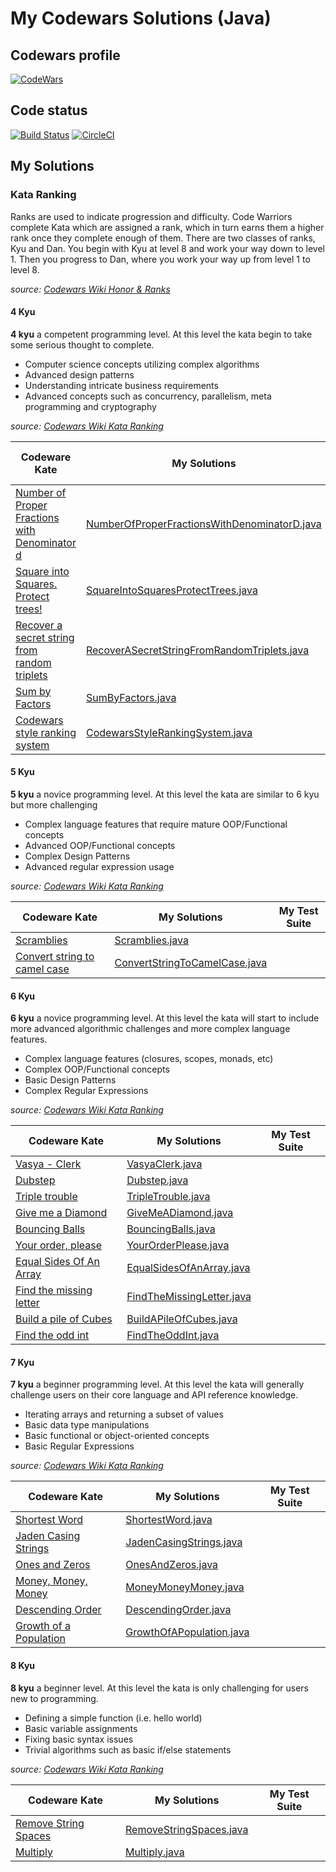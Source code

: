 # My Codewars Solutions (Java)

## Codewars profile
[![CodeWars](https://www.codewars.com/users/jeppestaerk/badges/large)](https://www.codewars.com/users/jeppestaerk)

## Code status
[![Build Status](https://travis-ci.org/jeppestaerk/My-CodeWars-Solutions-Java.svg?branch=master)](https://travis-ci.org/jeppestaerk/My-CodeWars-Solutions-Java)
[![CircleCI](https://circleci.com/gh/jeppestaerk/My-CodeWars-Solutions-Java.svg?style=svg)](https://circleci.com/gh/jeppestaerk/My-CodeWars-Solutions-Java)


## My Solutions
### Kata Ranking
Ranks are used to indicate progression and difficulty. Code Warriors complete Kata which are assigned a rank, which in turn earns them a higher rank once they complete enough of them. There are two classes of ranks, Kyu and Dan. You begin with Kyu at level 8 and work your way down to level 1. Then you progress to Dan, where you work your way up from level 1 to level 8.

*source: [Codewars Wiki Honor & Ranks](https://github.com/Codewars/codewars.com/wiki/Honor-&-Ranks#ranks)*

<!--
#### 1 Kyu
**1 kyu** a proficient programming level. At this level kata are similar to 2 kyu but more challenging.
* Advanced AI/machine learning algorithms
* Complex interpreters and compilers
* Complex Mini-programs with multiple feature requirements (such as a complete markdown parser)

*source: [Codewars Wiki Kata Ranking](https://github.com/Codewars/codewars.com/wiki/Kata-Ranking#1-kyu)*

| Codeware Kate | My Solutions | My Test Suite |
| --- | --- | --- |
| []() | []() | |
-->
<!--
#### 2 Kyu
**2 kyu** a proficient programming level. At this level kata require a mature understanding of complex programming concepts.
* Complex AI/machine learning algorithms
* Reverse engineering techniques
* Basic interpreters and compilers
* Basic mini-programs with multiple feature requirements (such as a basic markdown parser)

*source: [Codewars Wiki Kata Ranking](https://github.com/Codewars/codewars.com/wiki/Kata-Ranking#2-kyu)*

| Codeware Kate | My Solutions | My Test Suite |
| --- | --- | --- |
| []() | []() | |
-->
<!--
#### 3 Kyu
**3 kyu** a competent programming level. At this level the kata are similar to 4 kyu but are more challenging.
* Computer science concepts utilizing advanced algorithms
* Ability to implement advanced requirements in a scalable fashion
* Basic AI/machine learning algorithms
* Detailed usage of advanced concepts such as concurrency, parallelism and cryptography

*source: [Codewars Wiki Kata Ranking](https://github.com/Codewars/codewars.com/wiki/Kata-Ranking#3-kyu)*

| Codeware Kate | My Solutions | My Test Suite |
| --- | --- | --- |
| []() | []() | |
-->
#### 4 Kyu
**4 kyu** a competent programming level. At this level the kata begin to take some serious thought to complete.
* Computer science concepts utilizing complex algorithms
* Advanced design patterns
* Understanding intricate business requirements
* Advanced concepts such as concurrency, parallelism, meta programming and cryptography

*source: [Codewars Wiki Kata Ranking](https://github.com/Codewars/codewars.com/wiki/Kata-Ranking#4-kyu)*

| Codeware Kate | My Solutions | My Test Suite |
| --- | --- | --- |
| [Number of Proper Fractions with Denominator d](https://www.codewars.com/kata/55b7bb74a0256d4467000070) | [NumberOfProperFractionsWithDenominatorD.java](https://github.com/jeppestaerk/My-CodeWars-Solutions-Java/blob/master/src/main/java/kata/kyu4/NumberOfProperFractionsWithDenominatorD.java) | |
| [Square into Squares. Protect trees!](https://www.codewars.com/kata/54eb33e5bc1a25440d000891) | [SquareIntoSquaresProtectTrees.java](SquareIntoSquaresProtectTrees.java) | |
| [Recover a secret string from random triplets](https://www.codewars.com/kata/53f40dff5f9d31b813000774) | [RecoverASecretStringFromRandomTriplets.java](https://github.com/jeppestaerk/My-CodeWars-Solutions-Java/blob/master/src/main/java/kata/kyu4/RecoverASecretStringFromRandomTriplets.java) | |
| [Sum by Factors](https://www.codewars.com/kata/54d496788776e49e6b00052f) | [SumByFactors.java](https://github.com/jeppestaerk/My-CodeWars-Solutions-Java/blob/master/src/main/java/kata/kyu4/SumByFactors.java) | |
| [Codewars style ranking system](https://www.codewars.com/kata/51fda2d95d6efda45e00004e) | [CodewarsStyleRankingSystem.java](https://github.com/jeppestaerk/My-CodeWars-Solutions-Java/blob/master/src/main/java/kata/kyu4/CodewarsStyleRankingSystem.java) | |

#### 5 Kyu
**5 kyu** a novice programming level. At this level the kata are similar to 6 kyu but more challenging
* Complex language features that require mature OOP/Functional concepts
* Advanced OOP/Functional concepts
* Complex Design Patterns
* Advanced regular expression usage

*source: [Codewars Wiki Kata Ranking](https://github.com/Codewars/codewars.com/wiki/Kata-Ranking#5-kyu)*

| Codeware Kate | My Solutions | My Test Suite |
| --- | --- | --- |
| [Scramblies](https://www.codewars.com/kata/55c04b4cc56a697bb0000048) | [Scramblies.java](https://github.com/jeppestaerk/My-CodeWars-Solutions-Java/blob/master/src/main/java/kata/kyu5/Scramblies.java) | |
| [Convert string to camel case](https://www.codewars.com/kata/517abf86da9663f1d2000003) | [ConvertStringToCamelCase.java](https://github.com/jeppestaerk/My-CodeWars-Solutions-Java/blob/master/src/main/java/kata/kyu5/ConvertStringToCamelCase.java) | |

#### 6 Kyu
**6 kyu** a novice programming level. At this level the kata will start to include more advanced algorithmic challenges and more complex language features.
* Complex language features (closures, scopes, monads, etc)
* Complex OOP/Functional concepts
* Basic Design Patterns
* Complex Regular Expressions

*source: [Codewars Wiki Kata Ranking](https://github.com/Codewars/codewars.com/wiki/Kata-Ranking#6-kyu)*

| Codeware Kate | My Solutions | My Test Suite |
| --- | --- | --- |
| [Vasya - Clerk](https://www.codewars.com/kata/555615a77ebc7c2c8a0000b8) | [VasyaClerk.java](https://github.com/jeppestaerk/My-CodeWars-Solutions-Java/blob/master/src/main/java/kata/kyu6/VasyaClerk.java) | |
| [Dubstep](https://www.codewars.com/kata/551dc350bf4e526099000ae5) | [Dubstep.java](https://github.com/jeppestaerk/My-CodeWars-Solutions-Java/blob/master/src/main/java/kata/kyu6/Dubstep.java) | |
| [Triple trouble](https://www.codewars.com/kata/55d5434f269c0c3f1b000058) | [TripleTrouble.java](https://github.com/jeppestaerk/My-CodeWars-Solutions-Java/blob/master/src/main/java/kata/kyu6/TripleTrouble.java) | |
| [Give me a Diamond](https://www.codewars.com/kata/5503013e34137eeeaa001648) | [GiveMeADiamond.java](https://github.com/jeppestaerk/My-CodeWars-Solutions-Java/blob/master/src/main/java/kata/kyu6/GiveMeADiamond.java) | |
| [Bouncing Balls](https://www.codewars.com/kata/5544c7a5cb454edb3c000047) | [BouncingBalls.java](https://github.com/jeppestaerk/My-CodeWars-Solutions-Java/blob/master/src/main/java/kata/kyu6/BouncingBalls.java) | |
| [Your order, please](https://www.codewars.com/kata/55c45be3b2079eccff00010f) | [YourOrderPlease.java](https://github.com/jeppestaerk/My-CodeWars-Solutions-Java/blob/master/src/main/java/kata/kyu6/YourOrderPlease.java) | |
| [Equal Sides Of An Array](https://www.codewars.com/kata/5679aa472b8f57fb8c000047) | [EqualSidesOfAnArray.java](https://github.com/jeppestaerk/My-CodeWars-Solutions-Java/blob/master/src/main/java/kata/kyu6/EqualSidesOfAnArray.java) | |
| [Find the missing letter](https://www.codewars.com/kata/5839edaa6754d6fec10000a2) | [FindTheMissingLetter.java](https://github.com/jeppestaerk/My-CodeWars-Solutions-Java/blob/master/src/main/java/kata/kyu6/FindTheMissingLetter.java) | |
| [Build a pile of Cubes](https://www.codewars.com/kata/5592e3bd57b64d00f3000047) | [BuildAPileOfCubes.java](https://github.com/jeppestaerk/My-CodeWars-Solutions-Java/blob/master/src/main/java/kata/kyu6/BuildAPileOfCubes.java) | |
| [Find the odd int](https://www.codewars.com/kata/54da5a58ea159efa38000836) | [FindTheOddInt.java](https://github.com/jeppestaerk/My-CodeWars-Solutions-Java/blob/master/src/main/java/kata/kyu6/FindTheOddInt.java) | |


#### 7 Kyu
**7 kyu** a beginner programming level. At this level the kata will generally challenge users on their core language and API reference knowledge.
* Iterating arrays and returning a subset of values
* Basic data type manipulations
* Basic functional or object-oriented concepts
* Basic Regular Expressions

*source: [Codewars Wiki Kata Ranking](https://github.com/Codewars/codewars.com/wiki/Kata-Ranking#7-kyu)*

| Codeware Kate | My Solutions | My Test Suite |
| --- | --- | --- |
| [Shortest Word](https://www.codewars.com/kata/57cebe1dc6fdc20c57000ac9) | [ShortestWord.java](https://github.com/jeppestaerk/My-CodeWars-Solutions-Java/blob/master/src/main/java/kata/kyu7/ShortestWord.java) | |
| [Jaden Casing Strings](https://www.codewars.com/kata/5390bac347d09b7da40006f6) | [JadenCasingStrings.java](https://github.com/jeppestaerk/My-CodeWars-Solutions-Java/blob/master/src/main/java/kata/kyu7/JadenCasingStrings.java) | |
| [Ones and Zeros](https://www.codewars.com/kata/578553c3a1b8d5c40300037c) | [OnesAndZeros.java](https://github.com/jeppestaerk/My-CodeWars-Solutions-Java/blob/master/src/main/java/kata/kyu7/OnesAndZeros.java) | |
| [Money, Money, Money](https://www.codewars.com/kata/563f037412e5ada593000114) | [MoneyMoneyMoney.java](https://github.com/jeppestaerk/My-CodeWars-Solutions-Java/blob/master/src/main/java/kata/kyu7/MoneyMoneyMoney.java) | |
| [Descending Order](https://www.codewars.com/kata/5467e4d82edf8bbf40000155) | [DescendingOrder.java](https://github.com/jeppestaerk/My-CodeWars-Solutions-Java/blob/master/src/main/java/kata/kyu7/DescendingOrder.java) | |
| [Growth of a Population](https://www.codewars.com/kata/563b662a59afc2b5120000c6) | [GrowthOfAPopulation.java](https://github.com/jeppestaerk/My-CodeWars-Solutions-Java/blob/master/src/main/java/kata/kyu7/GrowthOfAPopulation.java) | |


#### 8 Kyu
**8 kyu** a beginner level. At this level the kata is only challenging for users new to programming.
* Defining a simple function (i.e. hello world)
* Basic variable assignments
* Fixing basic syntax issues
* Trivial algorithms such as basic if/else statements

*source: [Codewars Wiki Kata Ranking](https://github.com/Codewars/codewars.com/wiki/Kata-Ranking#8-kyu)*

| Codeware Kate | My Solutions | My Test Suite |
| --- | --- | --- |
| [Remove String Spaces](https://www.codewars.com/kata/57eae20f5500ad98e50002c5) | [RemoveStringSpaces.java](https://github.com/jeppestaerk/My-CodeWars-Solutions-Java/blob/master/src/main/java/kata/kyu8/RemoveStringSpaces.java) | |
| [Multiply](https://www.codewars.com/kata/50654ddff44f800200000004) | [Multiply.java](https://github.com/jeppestaerk/My-CodeWars-Solutions-Java/blob/master/src/main/java/kata/kyu8/Multiply.java) | |
